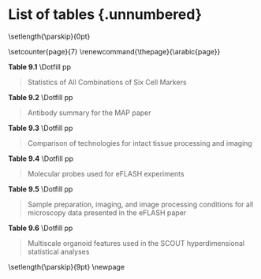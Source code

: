 # List of tables {.unnumbered}

\setlength{\parskip}{0pt}

\setcounter{page}{7}
\renewcommand{\thepage}{\arabic{page}}

**Table 9.1** \Dotfill pp

> Statistics of All Combinations of Six Cell Markers

**Table 9.2** \Dotfill pp

> Antibody summary for the MAP paper

**Table 9.3** \Dotfill pp

> Comparison of technologies for intact tissue processing and imaging

**Table 9.4** \Dotfill pp

> Molecular probes used for eFLASH experiments

**Table 9.5** \Dotfill pp

> Sample preparation, imaging, and image processing conditions for all microscopy data presented in the eFLASH paper

**Table 9.6** \Dotfill pp

> Multiscale organoid features used in the SCOUT hyperdimensional statistical analyses

\setlength{\parskip}{9pt}
\newpage
